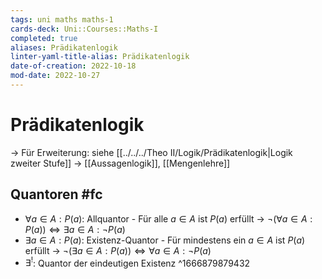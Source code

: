 ```yaml
---
tags: uni maths maths-1
cards-deck: Uni::Courses::Maths-I
completed: true
aliases: Prädikatenlogik
linter-yaml-title-alias: Prädikatenlogik
date-of-creation: 2022-10-18
mod-date: 2022-10-27
---
```


# Prädikatenlogik
→ Für Erweiterung: siehe [[../../../Theo II/Logik/Prädikatenlogik|Logik zweiter Stufe]]
→ [[Aussagenlogik]], [[Mengenlehre]]

## Quantoren #fc
- $\forall a\in A:P(a)$: Allquantor - Für alle $a\in A$ ist $P(a)$ erfüllt
	→ $\neg(\forall a \in A: P(a))\Leftrightarrow\exists a\in A:\neg P(a)$
- $\exists a\in A:P(a)$: Existenz-Quantor - Für mindestens ein $a\in A$ ist $P(a)$ erfüllt
	→ $\neg(\exists a\in A:P(a))\Leftrightarrow \forall a\in A:\neg P(a)$
- $\exists^!$: Quantor der eindeutigen Existenz
^1666879879432
